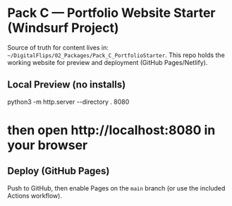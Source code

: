 # Pack C — Portfolio Website Starter (Windsurf Project)

Source of truth for content lives in: `~/DigitalFlips/02_Packages/Pack_C_PortfolioStarter`.
This repo holds the working website for preview and deployment (GitHub Pages/Netlify).

## Local Preview (no installs)
python3 -m http.server --directory . 8080
# then open http://localhost:8080 in your browser

## Deploy (GitHub Pages)
Push to GitHub, then enable Pages on the `main` branch (or use the included Actions workflow).
